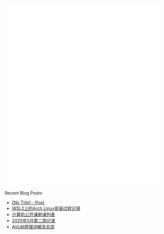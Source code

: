 ![Metrics](/github-metrics.svg)
---
Recent Blog Posts:
<!-- BLOG-POST-LIST:START -->
- [[No Title] - Post](https://salvely.github.io/%E7%A4%BE%E4%BC%9A%E9%97%AE%E9%A2%98%E8%A7%A3%E5%86%B3/)
- [WSL2上的Arch Linux安装过程记录](https://salvely.github.io/wsl2%E4%B8%8A%E7%9A%84arch-linux%E5%AE%89%E8%A3%85%E8%BF%87%E7%A8%8B%E8%AE%B0%E5%BD%95/)
- [计算机公开课刷课列表](https://salvely.github.io/%E8%AE%A1%E7%AE%97%E6%9C%BA%E5%85%AC%E5%BC%80%E8%AF%BE%E5%88%B7%E8%AF%BE%E5%88%97%E8%A1%A8/)
- [2025年5月第二周记录](https://salvely.github.io/2025%E5%B9%B45%E6%9C%88%E7%AC%AC%E4%BA%8C%E5%91%A8%E8%AE%B0%E5%BD%95/)
- [AVL树原理详解及实现](https://salvely.github.io/avl%E6%A0%91%E5%AE%9E%E7%8E%B0/)
<!-- BLOG-POST-LIST:END -->
